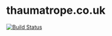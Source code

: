 # thaumatrope.co.uk

[![Build Status](https://travis-ci.org/thaumatrope-ltd/thaumatrope.co.uk.png)](https://travis-ci.org/thaumatrope-ltd/thaumatrope.co.uk)

